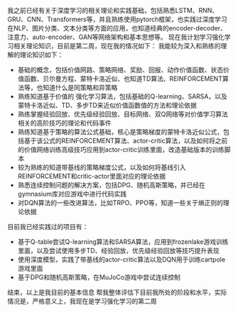 我之前已经有关于深度学习的相关理论和实践基础，包括熟悉LSTM、RNN、GRU、CNN、Transformers等，并且熟练使用pytorch框架，也实践过深度学习在NLP、图片分类、文本分类等方面的应用，也知道经典的encoder-decoder、注意力、auto-encoder、GAN等网络架构和基本思想等。
现在我计划学习强化学习相关理论知识，目前是第二周，现在我的情况如下：
我能较为深入和熟练的理解的理论知识如下：

* 基础的概念，包括价值网路、策略网络、奖励、回报、动作价值函数、状态价值函数、贝尔曼方程、蒙特卡洛近似、也知道TD算法、REINFORCEMENT算法等，也知道什么是同策略和异策略
* 熟练知道基于价值的 强化学习算法，包括基础的Q-learning、SARSA，以及蒙特卡洛近似、TD、多步TD来近似价值函数值的方法和理论依据
* 熟练掌握经验回放、优先级经验回放、目标网络、双Q网络等对价值学习算法相关的高阶技巧的理论和代码事件
* 熟练知道基于策略的算法公式基础，核心是策略梯度的蒙特卡洛近似公式，包括基于该公式的REINFORCEMENT算法、actor-critic算法，以及如何将之前的价值网络训练高级技巧应用到actor-critic训练里面，改造基础版本的训练脚本
* 较为熟练的知道带基线的策略梯度公式，以及如何将基线引入REINFORCEMENT和critic-actor里面对应的理论依据
* 熟悉连续控制问题的解决方案，包括DPG、随机高斯策略，并已经在gymnasium库对应游戏中进行代码实践
* 对DQN算法的一些改进算法，比如TRPO、PPO等，知道一些关于熵正则的理论依据

目前我已经实践过的项目有：

* 基于Q-table尝试Q-learning算法和SARSA算法，应用到frozenlake游戏训练里面，以及尝试使用多步TD、经验回放，优先级经验回放等技巧提升表现
* 使用深度模型，实践了带基线的actor-critic算法以及DQN用于训练cartpole游戏里面
* 基于DPG和随机高斯策略，在MuJoCo游戏中尝试连续控制

结束，以上是我目前的基本信息
帮我整体评估下目前我所处的阶段和水平，实际情况是，严格意义上，我现在是学习强化学习的第二周
